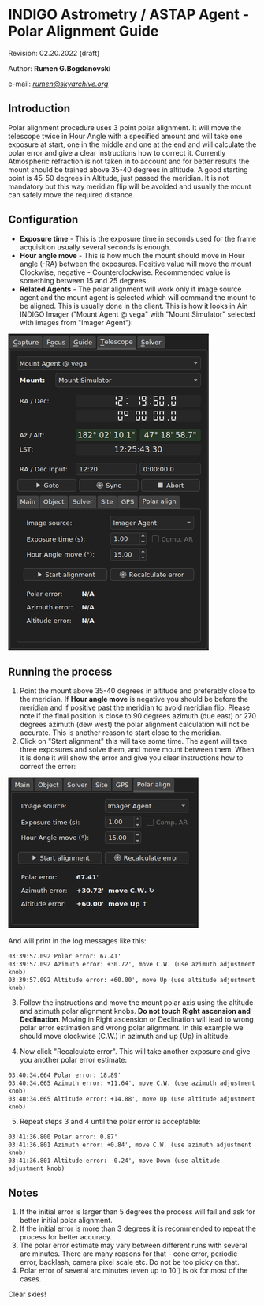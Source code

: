 # INDIGO Astrometry / ASTAP Agent - Polar Alignment Guide

Revision: 02.20.2022 (draft)

Author: **Rumen G.Bogdanovski**

e-mail: *rumen@skyarchive.org*

## Introduction

Polar alignment procedure uses 3 point polar alignment. It will move the telescope twice in Hour Angle with a specified amount and will take one exposure at start, one in the middle and one at the end and will calculate the polar error and give a clear instructions how to correct it. Currently Atmospheric refraction is not taken in to account and for better results the mount should be trained above 35-40 degrees in altitude. A good starting point is 45-50 degrees in Altitude, just passed the meridian. It is not mandatory but this way meridian flip will be avoided and usually the mount can safely move the required distance.    

## Configuration
- **Exposure time** - This is the exposure time in seconds used for the frame acquisition usually several seconds is enough.
- **Hour angle move** - This is how much the mount should move in Hour angle (-RA) between the exposures. Positive value will move the mount Clockwise, negative - Counterclockwise. Recommended value is something between 15 and 25 degrees.  
- **Related Agents** - The polar alignment will work only if image source agent and the mount agent is selected which will command the mount to be aligned. This is usually done in the client. This is how it looks in Ain INDIGO Imager ("Mount Agent @ vega" with "Mount Simulator" selected with images from "Imager Agent"):

 ![](POLAR_ALIGNMENT/pa_config.png)

## Running the process
1. Point the mount above 35-40 degrees in altitude and preferably close to the meridian. If **Hour angle move** is negative you should be before the meridian and if positive past the meridian to avoid meridian flip. Please note if the final position is close to 90 degrees azimuth (due east) or 270 degrees azimuth (dew west) the polar alignment calculation will not be accurate. This is another reason to start close to the meridian.
2. Click on "Start alignment" this will take some time. The agent will take three exposures and solve them, and move mount between them. When it is done it will show the error and give you clear instructions how to correct the error:

 ![](POLAR_ALIGNMENT/pa_start.png)

 And will print in the log messages like this:

 ```
 03:39:57.092 Polar error: 67.41'
 03:39:57.092 Azimuth error: +30.72', move C.W. (use azimuth adjustment knob)
 03:39:57.092 Altitude error: +60.00', move Up (use altitude adjustment knob)
 ```

3. Follow the instructions and move the mount polar axis using the altitude and azimuth polar alignment knobs. **Do not touch Right ascension and Declination**. Moving in Right ascension or Declination will lead to wrong polar error estimation and wrong polar alignment. In this example we should move clockwise (C.W.) in azimuth and up (Up) in altitude.

4. Now click "Recalculate error". This will take another exposure and give you another polar error estimate:

 ```
 03:40:34.664 Polar error: 18.89'
 03:40:34.665 Azimuth error: +11.64', move C.W. (use azimuth adjustment knob)
 03:40:34.665 Altitude error: +14.88', move Up (use altitude adjustment knob)
 ```

5. Repeat steps 3 and 4 until the polar error is acceptable:

 ```
 03:41:36.800 Polar error: 0.87'
 03:41:36.801 Azimuth error: +0.84', move C.W. (use azimuth adjustment knob)
 03:41:36.801 Altitude error: -0.24', move Down (use altitude adjustment knob)
 ```

## Notes
1. If the initial error is larger than 5 degrees the process will fail and ask for better initial polar alignment.
2. If the initial error is more than 3 degrees it is recommended to repeat the process for better accuracy.
3. The polar error estimate may vary between different runs with several arc minutes. There are many reasons for that - cone error, periodic error, backlash, camera pixel scale etc. Do not be too picky on that.
4. Polar error of several arc minutes (even up to 10') is ok for most of the cases.

Clear skies!  
